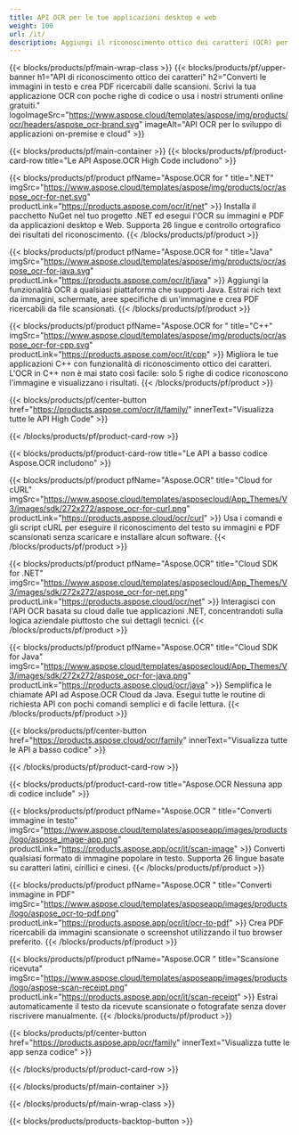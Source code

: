 ```yaml
---
title: API OCR per le tue applicazioni desktop e web
weight: 100
url: /it/
description: Aggiungi il riconoscimento ottico dei caratteri (OCR) per immagini e file PDF alle tue applicazioni .NET, Java e C++ in meno di 10 righe di codice.
---
```


{{< blocks/products/pf/main-wrap-class >}}
{{< blocks/products/pf/upper-banner h1="API di riconoscimento ottico dei caratteri" h2="Converti le immagini in testo e crea PDF ricercabili dalle scansioni. Scrivi la tua applicazione OCR con poche righe di codice o usa i nostri strumenti online gratuiti." logoImageSrc="https://www.aspose.cloud/templates/aspose/img/products/ocr/headers/aspose_ocr-brand.svg" imageAlt="API OCR per lo sviluppo di applicazioni on-premise e cloud" >}}

{{< blocks/products/pf/main-container >}}
{{< blocks/products/pf/product-card-row title="Le API Aspose.OCR High Code includono" >}}

{{< blocks/products/pf/product pfName="Aspose.OCR for " title=".NET" imgSrc="https://www.aspose.cloud/templates/aspose/img/products/ocr/aspose_ocr-for-net.svg" productLink="https://products.aspose.com/ocr/it/net" >}}
Installa il pacchetto NuGet nel tuo progetto .NET ed esegui l&#39;OCR su immagini e PDF da applicazioni desktop e Web. Supporta 26 lingue e controllo ortografico dei risultati del riconoscimento.
{{< /blocks/products/pf/product >}}

{{< blocks/products/pf/product pfName="Aspose.OCR for " title="Java" imgSrc="https://www.aspose.cloud/templates/aspose/img/products/ocr/aspose_ocr-for-java.svg" productLink="https://products.aspose.com/ocr/it/java" >}}
Aggiungi la funzionalità OCR a qualsiasi piattaforma che supporti Java. Estrai rich text da immagini, schermate, aree specifiche di un&#39;immagine e crea PDF ricercabili da file scansionati.
{{< /blocks/products/pf/product >}}

{{< blocks/products/pf/product pfName="Aspose.OCR for " title="C++" imgSrc="https://www.aspose.cloud/templates/aspose/img/products/ocr/aspose_ocr-for-cpp.svg" productLink="https://products.aspose.com/ocr/it/cpp" >}}
Migliora le tue applicazioni C++ con funzionalità di riconoscimento ottico dei caratteri. L&#39;OCR in C++ non è mai stato così facile: solo 5 righe di codice riconoscono l&#39;immagine e visualizzano i risultati.
{{< /blocks/products/pf/product >}}

{{< blocks/products/pf/center-button href="https://products.aspose.com/ocr/it/family/" innerText="Visualizza tutte le API High Code" >}}

{{< /blocks/products/pf/product-card-row >}}

{{< blocks/products/pf/product-card-row title="Le API a basso codice Aspose.OCR includono" >}}

{{< blocks/products/pf/product pfName="Aspose.OCR" title="Cloud for cURL" imgSrc="https://www.aspose.cloud/templates/asposecloud/App_Themes/V3/images/sdk/272x272/aspose_ocr-for-curl.png" productLink="https://products.aspose.cloud/ocr/curl" >}}
Usa i comandi e gli script cURL per eseguire il riconoscimento del testo su immagini e PDF scansionati senza scaricare e installare alcun software.
{{< /blocks/products/pf/product >}}

{{< blocks/products/pf/product pfName="Aspose.OCR" title="Cloud SDK for .NET" imgSrc="https://www.aspose.cloud/templates/asposecloud/App_Themes/V3/images/sdk/272x272/aspose_ocr-for-net.png" productLink="https://products.aspose.cloud/ocr/net" >}}
Interagisci con l&#39;API OCR basata su cloud dalle tue applicazioni .NET, concentrandoti sulla logica aziendale piuttosto che sui dettagli tecnici.
{{< /blocks/products/pf/product >}}

{{< blocks/products/pf/product pfName="Aspose.OCR" title="Cloud SDK for Java" imgSrc="https://www.aspose.cloud/templates/asposecloud/App_Themes/V3/images/sdk/272x272/aspose_ocr-for-java.png" productLink="https://products.aspose.cloud/ocr/java" >}}
Semplifica le chiamate API ad Aspose.OCR Cloud da Java. Esegui tutte le routine di richiesta API con pochi comandi semplici e di facile lettura.
{{< /blocks/products/pf/product >}}

{{< blocks/products/pf/center-button href="https://products.aspose.cloud/ocr/family" innerText="Visualizza tutte le API a basso codice" >}}

{{< /blocks/products/pf/product-card-row >}}

{{< blocks/products/pf/product-card-row title="Aspose.OCR Nessuna app di codice include" >}}

{{< blocks/products/pf/product pfName="Aspose.OCR " title="Converti immagine in testo" imgSrc="https://www.aspose.cloud/templates/asposeapp/images/products/logo/aspose_image-app.png" productLink="https://products.aspose.app/ocr/it/scan-image" >}}
Converti qualsiasi formato di immagine popolare in testo. Supporta 26 lingue basate su caratteri latini, cirillici e cinesi.
{{< /blocks/products/pf/product >}}

{{< blocks/products/pf/product pfName="Aspose.OCR " title="Converti immagine in PDF" imgSrc="https://www.aspose.cloud/templates/asposeapp/images/products/logo/aspose_ocr-to-pdf.png" productLink="https://products.aspose.app/ocr/it/ocr-to-pdf" >}}
Crea PDF ricercabili da immagini scansionate o screenshot utilizzando il tuo browser preferito.
{{< /blocks/products/pf/product >}}

{{< blocks/products/pf/product pfName="Aspose.OCR " title="Scansione ricevuta" imgSrc="https://www.aspose.cloud/templates/asposeapp/images/products/logo/aspose-scan-receipt.png" productLink="https://products.aspose.app/ocr/it/scan-receipt" >}}
Estrai automaticamente il testo da ricevute scansionate o fotografate senza dover riscrivere manualmente.
{{< /blocks/products/pf/product >}}

{{< blocks/products/pf/center-button href="https://products.aspose.app/ocr/family" innerText="Visualizza tutte le app senza codice" >}}

{{< /blocks/products/pf/product-card-row >}}

{{< /blocks/products/pf/main-container >}}

{{< /blocks/products/pf/main-wrap-class >}}

{{< blocks/products/products-backtop-button >}}